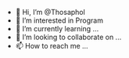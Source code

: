 - 👋 Hi, I’m @Thosaphol
- 👀 I’m interested in Program
- 🌱 I’m currently learning ...
- 💞️ I’m looking to collaborate on ...
- 📫 How to reach me ...

<!---
flokeqq11/flokeqq11 is a ✨ special ✨ repository because its `README.md` (this file) appears on your GitHub profile.
You can click the Preview link to take a look at your changes.
--->
